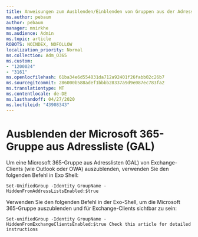 ```yaml
---
title: Anweisungen zum Ausblenden/Einblenden von Gruppen aus der Adressliste
ms.author: pebaum
author: pebaum
manager: mnirkhe
ms.audience: Admin
ms.topic: article
ROBOTS: NOINDEX, NOFOLLOW
localization_priority: Normal
ms.collection: Adm_O365
ms.custom:
- "1200024"
- "3161"
ms.openlocfilehash: 61ba34e6d554831da712a92401f26fabb02c26b7
ms.sourcegitcommit: 286000b588adef1bbbb28337a9d9e087ec783fa2
ms.translationtype: MT
ms.contentlocale: de-DE
ms.lasthandoff: 04/27/2020
ms.locfileid: "43908343"
---
```

# <a name="hide-microsoft-365-group-from-address-list-gal"></a>Ausblenden der Microsoft 365-Gruppe aus Adressliste (GAL)

Um eine Microsoft 365-Gruppe aus Adresslisten (GAL) von Exchange-Clients (wie Outlook oder OWA) auszublenden, verwenden Sie den folgenden Befehl in Exo Shell:

`Set-UnifiedGroup -Identity GroupName -HiddenFromAddressListsEnabled:$true`

Verwenden Sie den folgenden Befehl in der Exo-Shell, um die Microsoft 365-Gruppe auszublenden und für Exchange-Clients sichtbar zu sein:

`Set-unifiedGroup -Identity GroupName -HiddenFromExchangeClientsEnabled:$true
Check this article for detailed instructions`

